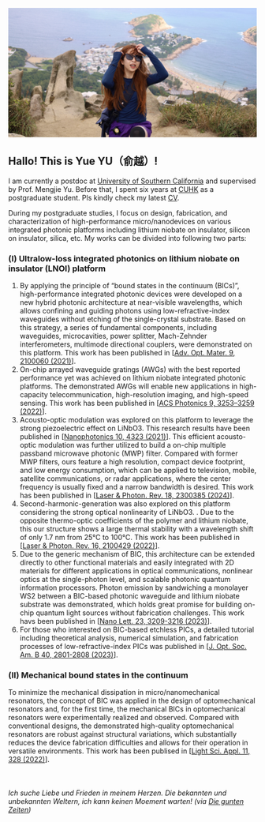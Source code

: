 ![NICE Hiking experience!](Home_hike.jpg) 
## Hallo! This is Yue YU（俞越）! 


I am currently a postdoc at [University of Southern California](https://sites.usc.edu/mjlab/) and supervised by Prof. Mengjie Yu. 
Before that, I spent six years at [CUHK](https://opto-ee-cuhk-edu-hk.translate.goog/?_x_tr_sch=http&_x_tr_sl=en&_x_tr_tl=zh-CN&_x_tr_hl=zh-CN&_x_tr_pto=sc) as a postgraduate student. Pls kindly check my latest [CV](/CV_YUYUE.pdf).

During my postgraduate studies, I focus on design, fabrication, and characterization of high-performance micro/nanodevices on various integrated photonic platforms including lithium niobate on insulator, silicon on insulator, silica, etc. My works can be divided into following two parts:

### (Ⅰ) Ultralow-loss integrated photonics on lithium niobate on insulator (LNOI) platform
1. By applying the principle of “bound states in the continuum (BICs)”, high-performance integrated photonic devices were developed on a new hybrid photonic architecture at near-visible wavelengths, which allows confining and guiding photons using low-refractive-index waveguides without etching of the single-crystal substrate. Based on this strategy, a series of fundamental components, including waveguides, microcavities, power splitter, Mach-Zehnder interferometers, multimode directional couplers, were demonstrated on this platform. This work has been published in [[Adv. Opt. Mater. 9, 2100060 (2021)](/AOM2021_YU.pdf)].
2. On-chip arrayed waveguide gratings (AWGs) with the best reported performance yet was achieved on lithium niobate integrated photonic platforms. The demonstrated AWGs will enable new applications in high-capacity telecommunication, high-resolution imaging, and high-speed sensing. This work has been published in [[ACS Photonics 9, 3253–3259 (2022)](/ACS2022_YU.pdf)].
3. Acousto-optic modulation was explored on this platform to leverage the strong piezoelectric effect on LiNbO3. This research results have been published in [[Nanophotonics 10, 4323 (2021)](/Nanop2021_YU.pdf)]. This efficient acousto-optic modulation was further utilized to build a on-chip multiple passband microwave photonic (MWP) filter. Compared with former MWP filters, ours feature a high resolution, compact device footprint, and low energy consumption, which can be applied to television, mobile, satellite communications, or radar applications, where the center frequency is usually fixed and a narrow bandwidth is desired. This work has been published in [[Laser & Photon. Rev. 18, 2300385 (2024)](/LPR_SAW_YU.pdf)].
4. Second-harmonic-generation was also explored on this platform considering the strong optical nonlinearity of LiNbO3.  . Due to the opposite thermo-optic coefficients of the polymer and lithium niobate, this our structure shows a large thermal stability with a wavelength shift of only 1.7 nm from 25°C to 100°C. This work has been published in [[Laser & Photon. Rev. 16, 2100429 (2022)](/LPR2022_YE.pdf)].
5. Due to the generic mechanism of BIC, this architecture can be extended directly to other functional materials and easily integrated with 2D materials for different applications in optical communications, nonlinear optics at the single-photon level, and scalable photonic quantum information processors. Photon emission by sandwiching a monolayer WS2 between a BIC-based photonic waveguide and lithium niobate substrate was demonstrated, which holds great promise for building on-chip quantum light sources without fabrication challenges. This work havs been published in [[Nano Lett. 23, 3209-3216 (2023)](/NL2023_YU.pdf)].
6. For those who interested on BIC-based etchless PICs, a detailed tutorial including theoretical analysis, numerical simulation, and fabrication processes of low-refractive-index PICs was published in [[J. Opt. Soc. Am. B 40, 2801-2808 (2023)](/Josab2023_YU.pdf)].

### (Ⅱ) Mechanical bound states in the continuum
To minimize the mechanical dissipation in micro/nanomechanical resonators, the concept of BIC was applied in the design of optomechanical resonators and, for the first time, the mechanical BICs in optomechanical resonators were experimentally realized and observed. Compared with conventional designs, the demonstrated high-quality optomechanical resonators are robust against structural variations, which substantially reduces the device fabrication difficulties and allows for their operation in versatile environments. This work has been publised in [[Light Sci. Appl. 11, 328 (2022)](/LSA2022_YU.pdf)].

&nbsp;
&nbsp;
&nbsp; 
&nbsp; 
&nbsp; 
&nbsp; 
###### Ich suche Liebe und Frieden in meinem Herzen. Die bekannten und unbekannten Weltern, ich kann keinen Moement warten!  (via [Die gunten Zeiten](https://www.youtube.com/watch?v=Swlxm_msl4k))





